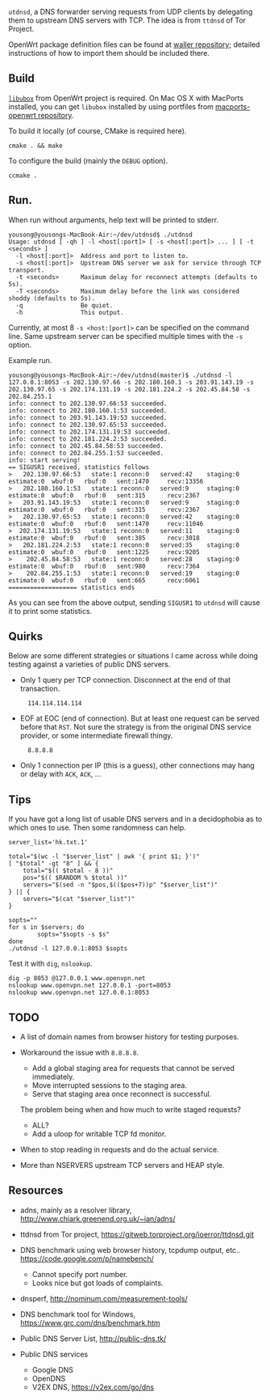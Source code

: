 `utdnsd`, a DNS forwarder serving requests from UDP clients by delegating them to upstream DNS servers with TCP.  The idea is from `ttdnsd` of Tor Project.

OpenWrt package definition files can be found at [waller repository](https://github.com/yousong/waller); detailed instructions of how to import them should be included there.

## Build

[`libubox`](http://git.openwrt.org/?p=project/libubox.git;a=summary) from OpenWrt project is required.  On Mac OS X with MacPorts installed, you can get `libubox` installed by using portfiles from [macports-openwrt repository](https://github.com/yousong/macports-openwrt).

To build it locally (of course, CMake is required here).

	cmake . && make

To configure the build (mainly the `DEBUG` option).

	ccmake .

## Run.

When run without arguments, help text will be printed to stderr.

	yousong@yousongs-MacBook-Air:~/dev/utdnsd$ ./utdnsd 
	Usage: utdnsd [ -qh ] -l <host[:port]> [ -s <host[:port]> ... ] [ -t <seconds> ]
	  -l <host[:port]>  Address and port to listen to.
	  -s <host[:port]>  Upstream DNS server we ask for service through TCP transport.
	  -t <seconds>      Maximum delay for reconnect attempts (defaults to 5s).
	  -T <seconds>      Maximum delay before the link was considered shoddy (defaults to 5s).
	  -q                Be quiet.
	  -h                This output.

Currently, at most 8 `-s <host:[port]>` can be specified on the command line.  Same upstream server can be specified multiple times with the `-s` option.

Example run.

	yousong@yousongs-MacBook-Air:~/dev/utdnsd(master)$ ./utdnsd -l 127.0.0.1:8053 -s 202.130.97.66 -s 202.180.160.1 -s 203.91.143.19 -s 202.130.97.65 -s 202.174.131.19 -s 202.181.224.2 -s 202.45.84.58 -s 202.84.255.1 
	info: connect to 202.130.97.66:53 succeeded.
	info: connect to 202.180.160.1:53 succeeded.
	info: connect to 203.91.143.19:53 succeeded.
	info: connect to 202.130.97.65:53 succeeded.
	info: connect to 202.174.131.19:53 succeeded.
	info: connect to 202.181.224.2:53 succeeded.
	info: connect to 202.45.84.58:53 succeeded.
	info: connect to 202.84.255.1:53 succeeded.
	info: start serving!
	== SIGUSR1 received, statistics follows
	>   202.130.97.66:53   state:1 reconn:0   served:42    staging:0   estimate:0  wbuf:0   rbuf:0   sent:1470     recv:13356   
	>   202.180.160.1:53   state:1 reconn:0   served:9     staging:0   estimate:0  wbuf:0   rbuf:0   sent:315      recv:2367    
	>   203.91.143.19:53   state:1 reconn:0   served:9     staging:0   estimate:0  wbuf:0   rbuf:0   sent:315      recv:2367    
	>   202.130.97.65:53   state:1 reconn:0   served:42    staging:0   estimate:0  wbuf:0   rbuf:0   sent:1470     recv:11046   
	>  202.174.131.19:53   state:1 reconn:0   served:11    staging:0   estimate:0  wbuf:0   rbuf:0   sent:385      recv:3018    
	>   202.181.224.2:53   state:1 reconn:0   served:35    staging:0   estimate:0  wbuf:0   rbuf:0   sent:1225     recv:9205    
	>    202.45.84.58:53   state:1 reconn:0   served:28    staging:0   estimate:0  wbuf:0   rbuf:0   sent:980      recv:7364    
	>    202.84.255.1:53   state:1 reconn:0   served:19    staging:0   estimate:0  wbuf:0   rbuf:0   sent:665      recv:6061    
	=================== statistics ends

As you can see from the above output, sending `SIGUSR1` to `utdnsd` will cause it to print some statistics.

## Quirks

Below are some different strategies or situations I came across while doing testing against a varieties of public DNS servers.

- Only 1 query per TCP connection.  Disconnect at the end of that transaction.

		114.114.114.114

- EOF at EOC (end of connection).  But at least one request can be served before that `RST`.  Not sure the strategy is from the original DNS service provider, or some intermediate firewall thingy.

		8.8.8.8

- Only 1 connection per IP (this is a guess), other connections may hang or delay with `ACK`, `ACK`, ...

## Tips

If you have got a long list of usable DNS servers and in a decidophobia as to which ones to use.  Then some randomness can help.

	server_list='hk.txt.1'

	total="$(wc -l "$server_list" | awk '{ print $1; }')"
	[ "$total" -gt "8" ] && {
		total="$(( $total - 8 ))"
		pos="$(( $RANDOM % $total ))"
		servers="$(sed -n "$pos,$(($pos+7))p" "$server_list")"
	} || {
		servers="$(cat "$server_list")"
	}

	sopts=""
	for s in $servers; do
			sopts="$sopts -s $s"
	done
	./utdnsd -l 127.0.0.1:8053 $sopts

Test it with `dig`, `nslookup`.

	dig -p 8053 @127.0.0.1 www.openvpn.net
	nslookup www.openvpn.net 127.0.0.1 -port=8053
	nslookup www.openvpn.net 127.0.0.1:8053

## TODO

- A list of domain names from browser history for testing purposes.
- Workaround the issue with `8.8.8.8`.

	- Add a global staging area for requests that cannot be served immediately.
	- Move interrupted sessions to the staging area.
	- Serve that staging area once reconnect is successful.

	The problem being when and how much to write staged requests?

	- ALL?
	- Add a uloop for writable TCP fd monitor.

- When to stop reading in requests and do the actual service.
- More than NSERVERS upstream TCP servers and HEAP style.

## Resources

- adns, mainly as a resolver library, http://www.chiark.greenend.org.uk/~ian/adns/
- ttdnsd from Tor project, https://gitweb.torproject.org/ioerror/ttdnsd.git
- DNS benchmark using web browser history, tcpdump output, etc.. https://code.google.com/p/namebench/

	- Cannot specify port number.
	- Looks nice but got loads of complaints.

- dnsperf, http://nominum.com/measurement-tools/
- DNS benchmark tool for Windows, https://www.grc.com/dns/benchmark.htm
- Public DNS Server List, http://public-dns.tk/
- Public DNS services
	- Google DNS
	- OpenDNS
	- V2EX DNS, https://v2ex.com/go/dns

